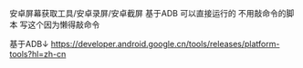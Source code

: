 安卓屏幕获取工具/安卓录屏/安卓截屏
基于ADB
可以直接运行的 不用敲命令的脚本
写这个因为懒得敲命令


基于ADB↓
https://developer.android.google.cn/tools/releases/platform-tools?hl=zh-cn
